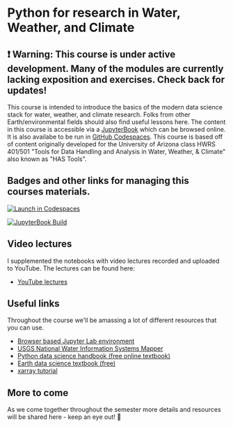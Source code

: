 # Python for research in Water, Weather, and Climate
## :exclamation: Warning: This course is under active development. Many of the modules are currently lacking exposition and exercises. Check back for updates!

This course is intended to introduce the basics of the modern data science stack for water, weather, and climate research. Folks from other Earth/environmental fields should also find useful lessons here. The content in this course is accessible via a [JupyterBook](https://arbennett.github.io/python_for_water_weather_climate/README.html) which can be browsed online. It is also availabe to be run in [GitHub Codespaces](https://github.com/codespaces/new?hide_repo_select=true&ref=main&repo=565319270). This course is based off of content originally developed for the University of Arizona class HWRS 401/501 "Tools for Data Handling and Analysis in Water, Weather, & Climate" also known as "HAS Tools".

## Badges and other links for managing this courses materials.

[![Launch in Codespaces](https://img.shields.io/badge/Codespaces-Launch-green)](https://github.com/codespaces/new?hide_repo_select=true&ref=main&repo=565319270)

[![JupyterBook Build](https://github.com/arbennett/python_for_water_weather_climate/actions/workflows/deploy-book.yml/badge.svg)](https://github.com/arbennett/python_for_water_weather_climate/actions/workflows/deploy-book.yml)


## Video lectures

 I supplemented the notebooks with video lectures recorded and uploaded to YouTube. The lectures can be found here:

  - [YouTube lectures](https://www.youtube.com/playlist?list=PL7bvZx2_0uUobn9riANO9nEPF1Pe2dClB)

## Useful links
Throughout the course we'll be amassing a lot of different resources that you can use.

- [Browser based Jupyter Lab environment](https://jupyter.org/try-jupyter/lab/)
- [USGS National Water Information Systems Mapper](https://maps.waterdata.usgs.gov/mapper/index.html)
- [Python data science handbook (free online textbook)](https://jakevdp.github.io/PythonDataScienceHandbook/)
- [Earth data science textbook (free)](https://www.earthdatascience.org/courses/intro-to-earth-data-science/)
- [xarray tutorial](https://mybinder.org/v2/gh/xarray-contrib/xarray-tutorial/HEAD?labpath=workshops/scipy2022/index.ipynb)

## More to come

As we come together throughout the semester more details and resources will be shared here - keep an eye out! 👀

